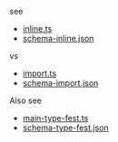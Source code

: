 see
- [inline.ts](https://github.com/alexchexes/ts-jsg-import-vs-inline-repro/blob/master/src/main-inline.ts)
- [schema-inline.json](https://github.com/alexchexes/ts-jsg-import-vs-inline-repro/blob/master/schema-inline.json)

vs

- [import.ts](https://github.com/alexchexes/ts-jsg-import-vs-inline-repro/blob/master/src/main-import.ts)
- [schema-import.json](https://github.com/alexchexes/ts-jsg-import-vs-inline-repro/blob/master/schema-import.json)

Also see 
- [main-type-fest.ts](https://github.com/alexchexes/ts-jsg-import-vs-inline-repro/blob/master/src/main-type-fest.ts)
- [schema-type-fest.json](https://github.com/alexchexes/ts-jsg-import-vs-inline-repro/blob/master/schema-type-fest.json)
